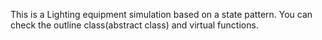This is a Lighting equipment simulation based on a state pattern. You can check the outline class(abstract class) and virtual functions.
